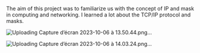 The aim of this project was to familiarize us with the concept of IP and mask in computing and networking.
I learned a lot about the TCP/IP protocol and masks.

![Uploading Capture d’écran 2023-10-06 à 13.50.44.png…]()

![Uploading Capture d’écran 2023-10-06 à 14.03.24.png…]()
